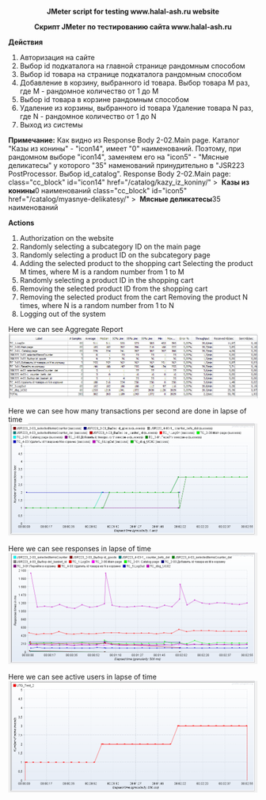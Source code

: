 <p align="center">
  <b>JMeter script for testing www.halal-ash.ru website</b>
</p>
<p align="center">
  <b>Скрипт JMeter по тестированию сайта www.halal-ash.ru</b>
</p>

<b>Действия</b>
1. Авторизация на сайте
2. Выбор id подкаталога на главной странице рандомным способом
3. Выбор id товара на странице подкаталога рандомным способом
4. Добавление в корзину, выбранного id товара. 
   Выбор товара M раз, где M - рандомное количество от 1 до M
5. Выбор id товара в корзине рандомным способом
6. Удаление из корзины, выбранного id товара
   Удаление товара N раз, где N - рандомное количество от 1 до N
7. Выход из системы

<b>Примечание:</b>
Как видно из Response Body 2-02.Main page. Каталог "Казы из конины" - "icon14", имеет "0" наименований.
Поэтому, при рандомном выборе "icon14", заменяем его на "icon5" - "Мясные деликатесы" у которого "35" наменований принудительно в "JSR223 PostProcessor. Выбор id_catalog".
Response Body 2-02.Main page: 
class="cc_block" id="icon14" href="/catalog/kazy_iz_koniny/" > 		<span>&nbsp;</span><b>Казы из конины</b><font>0 наименований</font>
class="cc_block" id="icon5" href="/catalog/myasnye-delikatesy/" > 		<span>&nbsp;</span><b>Мясные деликатесы</b><font>35 наименований</font>

<p
</p>

<b>Actions</b>
1. Authorization on the website
2. Randomly selecting a subcategory ID on the main page
3. Randomly selecting a product ID on the subcategory page
4. Adding the selected product to the shopping cart
   Selecting the product M times, where M is a random number from 1 to M
5. Randomly selecting a product ID in the shopping cart
5. Removing the selected product ID from the shopping cart
6. Removing the selected product from the cart
   Removing the product N times, where N is a random number from 1 to N
6. Logging out of the system
<p
</p>

Here we can see Aggregate Report
![Aggregate Report](Test_Results/1.aggregate_report.png?raw=true "Title")

Here we can see how many transactions per second are done in lapse of time
![Transactions per second](Test_Results/2.transactions_per_second.png?raw=true "Title")

Here we can see responses in lapse of time
![Response times over time](Test_Results/3.response_times_over_time.png?raw=true "Title")

Here we can see active users in lapse of time
![Active threads over time](Test_Results/4.active_threads_over_time.png?raw=true "Title")

